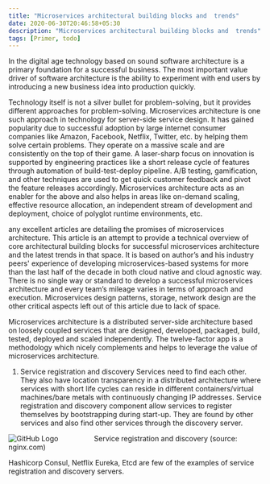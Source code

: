 ```yaml
---
title: "Microservices architectural building blocks and  trends"
date: 2020-06-30T20:46:58+05:30
description: "Microservices architectural building blocks and  trends"
tags: [Primer, todo]
---
```


In the digital age technology based on sound software architecture is a primary foundation for a successful business. The most important value driver of software architecture is the ability to experiment with end users by introducing a new business idea into production quickly. 

Technology itself is not a silver bullet for problem-solving, but it provides different approaches for problem-solving. Microservices architecture is one such approach in technology for server-side service design. It has gained popularity due to successful adoption by large internet consumer companies like Amazon, Facebook, Netflix, Twitter, etc. by helping them solve certain problems. They operate on a massive scale and are consistently on the top of their game. A laser-sharp focus on innovation is supported by engineering practices like a short release cycle of features through automation of build-test-deploy pipeline. A/B testing, gamification, and other techniques are used to get quick customer feedback and pivot the feature releases accordingly. Microservices architecture acts as an enabler for the above and also helps in areas like on-demand scaling, effective resource allocation, an independent stream of development and deployment, choice of polyglot runtime environments, etc.
 
any excellent articles are detailing the promises of microservices architecture. This article is an attempt to provide a technical overview of core architectural building blocks for successful microservices architecture and the latest trends in that space. It is based on author’s and his industry peers' experience of developing microservices-based systems for more than the last half of the decade in both cloud native and cloud agnostic way. There is no single way or standard to develop a successful microservices architecture and every team’s mileage varies in terms of approach and execution. Microservices design patterns, storage, network design are the other critical aspects left out of this article due to lack of space.

Microservices architecture is a distributed server-side architecture based on loosely coupled services that are designed, developed, packaged, build, tested, deployed and scaled independently. The twelve-factor app is a methodology which nicely complements and helps to leverage the value of microservices architecture.

1. Service registration and discovery
Services need to find each other. They also have location transparency in a distributed architecture where services with short life cycles can reside in different containers/virtual machines/bare metals with continuously changing IP addresses. Service registration and discovery component allow services to register themselves by bootstrapping during start-up. They are found by other services and also find other services through the discovery server.

![GitHub Logo](/service_discovery.png)
&nbsp; &nbsp; &nbsp; &nbsp; &nbsp; &nbsp; &nbsp; &nbsp; &nbsp;Service registration and discovery (source: nginx.com)

Hashicorp Consul, Netflix Eureka, Etcd are few of the examples of service registration and discovery servers.
